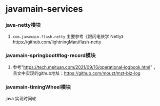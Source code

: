 # javamain-services 

### java-netty模块    

1. `com.javamain.flash.netty` 主要参考《跟闪电侠学 Netty》 https://github.com/lightningMan/flash-netty 


### javamain-springboot#log-record模块    
1. 参考"https://tech.meituan.com/2021/09/16/operational-logbook.html" ，且文中实现的github地址：https://github.com/mouzt/mzt-biz-log    

### javamain-timingWheel模块  
java 实现时间轮      


